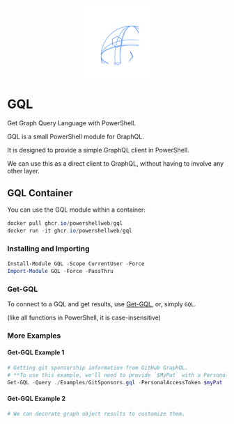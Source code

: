 <div align='center'>
    <img alt='GQL Logo (Animated)' style='width:33%' src='Assets/GQL-Animated.svg' />
</div>

# GQL

Get Graph Query Language with PowerShell.

GQL is a small PowerShell module for GraphQL.

It is designed to provide a simple GraphQL client in PowerShell.

We can use this as a direct client to GraphQL, without having to involve any other layer.


## GQL Container

You can use the GQL module within a container:

~~~powershell
docker pull ghcr.io/powershellweb/gql
docker run -it ghcr.io/powershellweb/gql
~~~

### Installing and Importing

~~~PowerShell
Install-Module GQL -Scope CurrentUser -Force
Import-Module GQL -Force -PassThru
~~~

### Get-GQL

To connect to a GQL and get results, use [Get-GQL](Get-GQL.md), or, simply `GQL`.

(like all functions in PowerShell, it is case-insensitive)

### More Examples

#### Get-GQL Example 1

~~~powershell
# Getting git sponsorship information from GitHub GraphQL.
# **To use this example, we'll need to provide `$MyPat` with a Personal Access Token.**        
Get-GQL -Query ./Examples/GitSponsors.gql -PersonalAccessToken $myPat
~~~
 #### Get-GQL Example 2

~~~powershell
# We can decorate graph object results to customize them.
~~~
